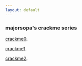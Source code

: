 ```yaml
---
layout: default
---
```


### majorsopa's crackme series

[crackme0](./writeups/majorsopa/crackme0.html).

[crackme1](./writeups/majorsopa/crackme1.html).

[crackme2](./writeups/majorsopa/crackme2.html).

